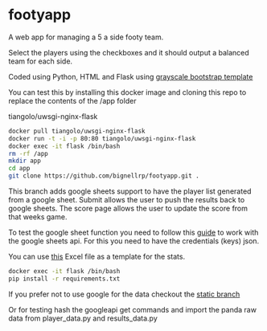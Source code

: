 # footyapp

A web app for managing a 5 a side footy team.

Select the players using the checkboxes and it should output a balanced team
for each side.

Coded using Python, HTML and Flask using
[grayscale bootstrap template](https://startbootstrap.com/theme/grayscale)

You can test this by installing this docker image and cloning this repo to
replace the contents of the /app folder

tiangolo/uwsgi-nginx-flask

```bash
docker pull tiangolo/uwsgi-nginx-flask
docker run -t -i -p 80:80 tiangolo/uwsgi-nginx-flask
docker exec -it flask /bin/bash
rm -rf /app
mkdir app
cd app
git clone https://github.com/bignellrp/footyapp.git .
```

This branch adds google sheets support to have the player list generated from a
google sheet. Submit allows the user to push the results back to google sheets. The score page allows the user to update the score from that weeks game.

To test the google sheet function you need to follow this
[guide](https://www.youtube.com/watch?v=4ssigWmExak)
to work with the google sheets api. For this you need to have the credentials (keys)
json.

You can use [this](https://github.com/bignellrp/footyapp/blob/main/Player%20Stats.xlsx) Excel file as
a template for the stats.

```bash
docker exec -it flask /bin/bash
pip install -r requirements.txt
```

If you prefer not to use google for the data checkout the [static branch](https://github.com/bignellrp/footyapp/tree/static)

Or for testing hash the googleapi get commands and import the panda raw data from player_data.py and results_data.py